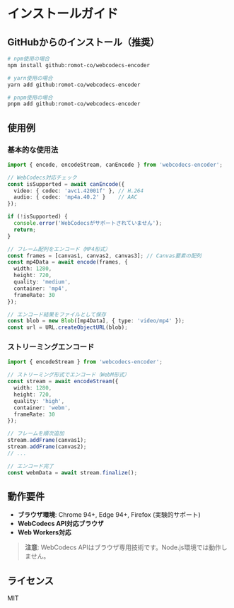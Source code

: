 # インストールガイド

## GitHubからのインストール（推奨）

```bash
# npm使用の場合
npm install github:romot-co/webcodecs-encoder

# yarn使用の場合  
yarn add github:romot-co/webcodecs-encoder

# pnpm使用の場合
pnpm add github:romot-co/webcodecs-encoder
```

## 使用例

### 基本的な使用法

```typescript
import { encode, encodeStream, canEncode } from 'webcodecs-encoder';

// WebCodecs対応チェック
const isSupported = await canEncode({
  video: { codec: 'avc1.42001f' }, // H.264
  audio: { codec: 'mp4a.40.2' }    // AAC
});

if (!isSupported) {
  console.error('WebCodecsがサポートされていません');
  return;
}

// フレーム配列をエンコード（MP4形式）
const frames = [canvas1, canvas2, canvas3]; // Canvas要素の配列
const mp4Data = await encode(frames, {
  width: 1280,
  height: 720,
  quality: 'medium',
  container: 'mp4',
  frameRate: 30
});

// エンコード結果をファイルとして保存
const blob = new Blob([mp4Data], { type: 'video/mp4' });
const url = URL.createObjectURL(blob);
```

### ストリーミングエンコード

```typescript
import { encodeStream } from 'webcodecs-encoder';

// ストリーミング形式でエンコード（WebM形式）
const stream = await encodeStream({
  width: 1280,
  height: 720,
  quality: 'high',
  container: 'webm',
  frameRate: 30
});

// フレームを順次追加
stream.addFrame(canvas1);
stream.addFrame(canvas2);
// ...

// エンコード完了
const webmData = await stream.finalize();
```

## 動作要件

- **ブラウザ環境**: Chrome 94+, Edge 94+, Firefox (実験的サポート)
- **WebCodecs API対応ブラウザ**
- **Web Workers対応**

> **注意**: WebCodecs APIはブラウザ専用技術です。Node.js環境では動作しません。

## ライセンス

MIT 